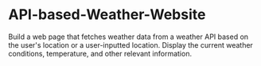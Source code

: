 # API-based-Weather-Website
Build a web page that fetches weather data from a weather API based on the user's location or a user-inputted location. Display the current weather conditions, temperature, and other relevant information.
